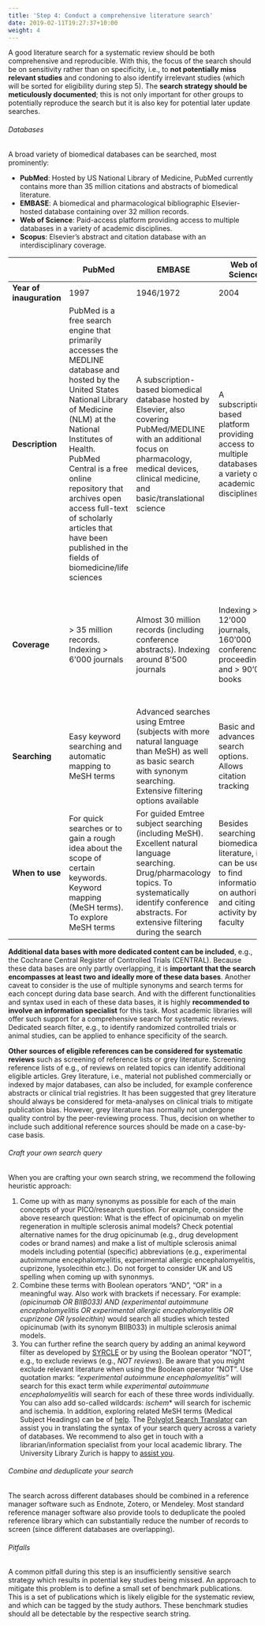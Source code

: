 ```yaml
---
title: 'Step 4: Conduct a comprehensive literature search'
date: 2019-02-11T19:27:37+10:00
weight: 4
---
```



A good literature search for a systematic review should be both comprehensive and reproducible. With this, the focus of the search should be on sensitivity rather than on specificity, i.e., to **not potentially miss relevant studies** and condoning to also identify irrelevant studies (which will be sorted for eligibility during step 5). The **search strategy should be meticulously documented**; this is not only important for other groups to potentially reproduce the search but it is also key for potential later update searches.

###### Databases
A broad variety of biomedical databases can be searched, most prominently:
* **PubMed**: Hosted by US National Library of Medicine, PubMed currently contains more than 35 million citations and abstracts of biomedical literature.
* **EMBASE**: A biomedical and pharmacological bibliographic Elsevier-hosted database containing over 32 million records.
* **Web of Science**: Paid-access platform providing access to multiple databases in a variety of academic disciplines.
* **Scopus**: Elsevier’s abstract and citation database with an interdisciplinary coverage.


|     	      		    | PubMed                                                        |EMBASE                 |Web of Science             |Scopus			    |
|---------------------------|---------------------------------------------------------------|-----------------------|---------------------------|---------------------------|
| **Year of inauguration**  |1997							    |1946/1972              |2004                       |2004                       |
| **Description**           |PubMed is a free search engine that primarily accesses the MEDLINE database and hosted by the United States National Library of Medicine (NLM) at the National Institutes of Health. PubMed Central is a free online repository that archives open access full-text of scholarly articles that have been published in the fields of biomedicine/life sciences |A subscription-based biomedical database hosted by Elsevier, also covering PubMed/MEDLINE with an additional focus on pharmacology, medical devices, clinical medicine, and basic/translational science|A subscription-based platform providing access to multiple databases in a variety of academic disciplines|A subscription-based abstract and citation database covering life sciences, social science, physical sciences, and health sciences|
| **Coverage**              |> 35 million records. Indexing > 6’000 journals|Almost 30 million records (including conference abstracts). Indexing around 8’500 journals|Indexing > 12’000 journals, 160’000 conference proceedings, and > 90’000 books|Indexing around 25’000 journals, around 5 million conference proceedings, 386 million scientific webpages, and 22 million patent records|
| **Searching**             |Easy keyword searching and automatic mapping to MeSH terms|Advanced searches using Emtree (subjects with more natural language than MeSH) as well as basic search with synonym searching. Extensive filtering options available|Basic and advances search options. Allows citation tracking|Effective keyword/index term searching. Search results can be graphically analyzed|
| **When to use**           |For quick searches or to gain a rough idea about the scope of certain keywords. Keyword mapping (MeSH terms). To explore MeSH terms|For guided Emtree subject searching (including MeSH). Excellent natural language searching. Drug/pharmacology topics. To systematically identify conference abstracts. For extensive filtering during the search|Besides searching for biomedical literature, it can be used to find information on authoring and citing activity by faculty|Broad coverage of journals published outside the U.S. and for broad coverage of non-English publications. For interdisciplinary field coverage|

**Additional data bases with more dedicated content can be included**, e.g., the Cochrane Central Register of Controlled Trials (CENTRAL). Because these data bases are only partly overlapping, it is **important that the search encompasses at least two and ideally more of these data bases**. Another caveat to consider is the use of multiple synonyms and search terms for each concept during data base search. And with the different functionalities and syntax used in each of these data bases, it is highly **recommended to involve an information specialist** for this task. Most academic libraries will offer such support for a comprehensive search for systematic reviews. Dedicated search filter, e.g., to identify randomized controlled trials or animal studies, can be applied to enhance specificity of the search.

**Other sources of eligible references can be considered for systematic reviews** such as screening of reference lists or grey literature. Screening reference lists of e.g., of reviews on related topics can identify additional eligible articles. Grey literature, i.e., material not published commercially or indexed by major databases, can also be included, for example conference abstracts or clinical trial registries. It has been suggested that grey literature should always be considered for meta-analyses on clinical trials to mitigate publication bias. However, grey literature has normally not undergone quality control by the peer-reviewing process. Thus, decision on whether to include such additional reference sources should be made on a case-by-case basis.

###### Craft your own search query
When you are crafting your own search string, we recommend the following heuristic approach:
1. Come up with as many synonyms as possible for each of the main concepts of your PICO/research question. For example, consider the above research question: What is the effect of opicinumab on myelin regeneration in multiple sclerosis animal models? Check potential alternative names for the drug opicinumab  (e.g., drug development codes or brand names) and make a list of multiple sclerosis animal models including potential (specific) abbreviations (e.g., experimental autoimmune encephalomyelitis, experimental allergic encephalomyelitis, cuprizone, lysolecithin etc.). Do not forget to consider UK and US spelling when coming up with synonmys.
2. Combine these terms with Boolean operators “AND”, “OR” in a meaningful way. Also work with brackets if necessary. For example: *(opicinumab OR BIIB033) AND (experimental autoimmune encephalomyelitis OR experimental allergic encephalomyelitis OR cuprizone OR lysolecithin)* would search all studies which tested opicinumab (with its synonym BIIB033) in multiple sclerosis animal models. 
3. You can further refine the search query by adding an animal keyword filter as developed by [SYRCLE](https://doi.org/10.1258/la.2010.009117) or by using the Boolean operator “NOT”, e.g., to exclude reviews (e.g., *NOT reviews*). Be aware that you might exclude relevant literature when using the Boolean operator “NOT”. Use quotation marks: *“experimental autoimmune encephalomyelitis”* will search for this exact term while *experimental autoimmune encephalomyelitis* will search for each of these three words individually. You can also add so-called wildcards: *ischem** will search for ischemic and ischemia.
In addition, exploring related MeSH terms (Medical Subject Headings) can be of [help](https://www.ncbi.nlm.nih.gov/mesh/.). The [Polyglot Search Translator](https://sr-accelerator.com/#/polyglot) can assist you in translating the syntax of your search query across a variety of databases.
We recommend to also get in touch with a librarian/information specialist from your local academic library. The University Library Zurich is happy to [assist you](https://www.ub.uzh.ch/de/unterstuetzung-erhalten/fachliche-unterstuetzung/medizin/systematic-reviews-und-auftragsrecherchen.html).

###### Combine and deduplicate your search
The search across different databases should be combined in a reference manager software such as Endnote, Zotero, or Mendeley. Most standard reference manager software also provide tools to deduplicate the pooled reference library which can substantially reduce the number of records to screen (since different databases are overlapping).

###### Pitfalls
A common pitfall during this step is an insufficiently sensitive search strategy which results in potential key studies being missed. An approach to mitigate this problem is to define a small set of benchmark publications. This is a set of publications which is likely eligible for the systematic review, and which can be tagged by the study authors. These benchmark studies should all be detectable by the respective search string.


